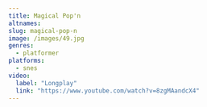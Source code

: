 ```yaml
---
title: Magical Pop'n
altnames:
slug: magical-pop-n
image: /images/49.jpg
genres:
  - platformer
platforms:
  - snes
video:
  label: "Longplay"
  link: "https://www.youtube.com/watch?v=8zgMAandcX4"
---
```


